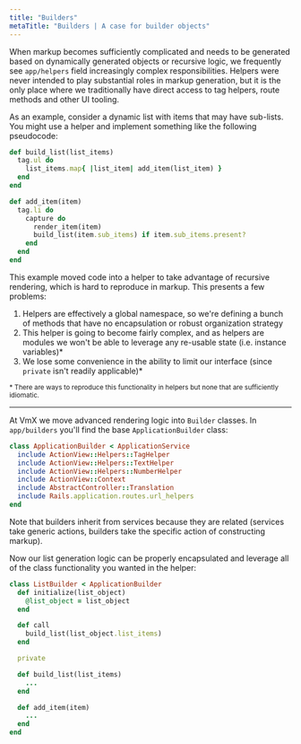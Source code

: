 ```yaml
---
title: "Builders"
metaTitle: "Builders | A case for builder objects"
---
```


When markup becomes sufficiently complicated and needs to be generated based on
dynamically generated objects or recursive logic, we frequently see
`app/helpers` field increasingly complex responsibilities. Helpers were
never intended to play substantial roles in markup generation, but it is the
only place where we traditionally have direct access to tag helpers, route
methods and other UI tooling.

As an example, consider a dynamic list with items that may have sub-lists.
You might use a helper and implement something like the following pseudocode:

```ruby
def build_list(list_items)
  tag.ul do
    list_items.map{ |list_item| add_item(list_item) }
  end
end

def add_item(item)
  tag.li do
    capture do
      render_item(item)
      build_list(item.sub_items) if item.sub_items.present?
    end
  end
end
```

This example moved code into a helper to take advantage of recursive rendering,
which is hard to reproduce in markup. This presents a few problems:

1. Helpers are effectively a global namespace, so we're defining a bunch of
   methods that have no encapsulation or robust organization strategy
2. This helper is going to become fairly complex, and as helpers are modules
   we won't be able to leverage any re-usable state (i.e. instance variables)*
3. We lose some convenience in the ability to limit our interface (since
   `private` isn't readily applicable)*

<small>
* There are ways to reproduce this functionality in helpers but none that are
sufficiently idiomatic.
</small>

---

At VmX we move advanced rendering logic into `Builder` classes. In
`app/builders` you'll find the base `ApplicationBuilder` class:

```ruby
class ApplicationBuilder < ApplicationService
  include ActionView::Helpers::TagHelper
  include ActionView::Helpers::TextHelper
  include ActionView::Helpers::NumberHelper
  include ActionView::Context
  include AbstractController::Translation
  include Rails.application.routes.url_helpers
end
```

Note that builders inherit from services because they are related (services take
generic actions, builders take the specific action of constructing markup).

Now our list generation logic can be properly encapsulated and leverage all of
the class functionality you wanted in the helper:

```ruby
class ListBuilder < ApplicationBuilder
  def initialize(list_object)
    @list_object = list_object
  end

  def call
    build_list(list_object.list_items)
  end

  private

  def build_list(list_items)
    ...
  end

  def add_item(item)
    ...
  end
end
```
